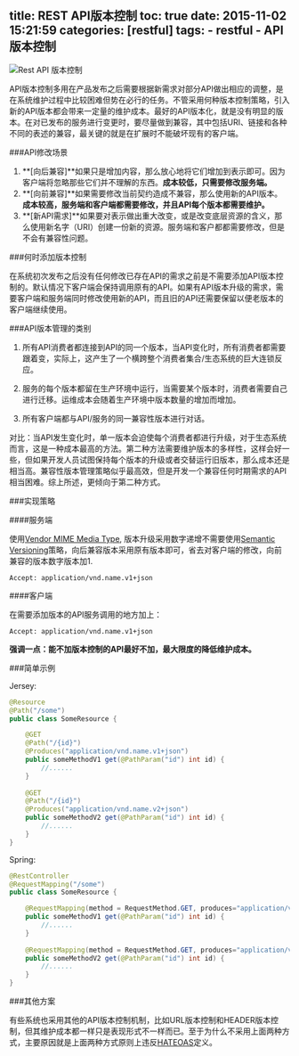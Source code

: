 title: REST API版本控制
toc: true
date: 2015-11-02 15:21:59
categories: [restful]
tags:
    - restful
    - API版本控制
---

![Rest API 版本控制](/img/rest-api.png)

API版本控制多用在产品发布之后需要根据新需求对部分API做出相应的调整，是在系统维护过程中比较困难但势在必行的任务。不管采用何种版本控制策略，引入新的API版本都会带来一定量的维护成本。最好的API版本化，就是没有明显的版本。在对已发布的服务进行变更时，要尽量做到兼容，其中包括URI、链接和各种不同的表述的兼容，最关键的就是在扩展时不能破坏现有的客户端。

###API修改场景

1. **[向后兼容]**如果只是增加内容，那么放心地将它们增加到表示即可。因为客户端将忽略那些它们并不理解的东西。**成本较低，只需要修改服务端。**
2. **[向前兼容]**如果需要修改当前契约造成不兼容，那么使用新的API版本。**成本较高，服务端和客户端都需要修改，并且API每个版本都需要维护。**
3. **[新API需求]**如果要对表示做出重大改变，或是改变底层资源的含义，那么使用新名字（URI）创建一份新的资源。服务端和客户都都需要修改，但是不会有兼容性问题。

<!-- more -->

###何时添加版本控制

在系统初次发布之后没有任何修改已存在API的需求之前是不需要添加API版本控制的。默认情况下客户端会保持调用原有的API。如果有API版本升级的需求，需要客户端和服务端同时修改使用新的API，而且旧的API还需要保留以便老版本的客户端继续使用。

###API版本管理的类别

1. 所有API消费者都连接到API的同一个版本，当API变化时，所有消费者都需要跟着变，实际上，这产生了一个横跨整个消费者集合/生态系统的巨大连锁反应。

2. 服务的每个版本都留在生产环境中运行，当需要某个版本时，消费者需要自己进行迁移。运维成本会随着生产环境中版本数量的增加而增加。

3. 所有客户端都与API/服务的同一兼容性版本进行对话。

对比：当API发生变化时，单一版本会迫使每个消费者都进行升级，对于生态系统而言，这是一种成本最高的方法。第二种方法需要维护版本的多样性，这样会好一些，但如果开发人员试图保持每个版本的升级或者交替运行旧版本，那么成本还是相当高。兼容性版本管理策略似乎最高效，但是开发一个兼容任何时期需求的API相当困难。综上所述，更倾向于第二种方式。


###实现策略

####服务端

使用[Vendor MIME Media Type](http://tools.ietf.org/html/rfc4288#section-3.2), 版本升级采用数字递增不需要使用[Semantic Versioning](http://semver.org/)策略，向后兼容版本采用原有版本即可，省去对客户端的修改，向前兼容的版本数字版本加1.

```
Accept: application/vnd.name.v1+json
```

####客户端

在需要添加版本的API服务调用的地方加上：

```
Accept: application/vnd.name.v1+json
```

**强调一点：能不加版本控制的API最好不加，最大限度的降低维护成本。**


###简单示例

Jersey:

```java
@Resource
@Path("/some")
public class SomeResource {

    @GET
    @Path("/{id}")
    @Produces("application/vnd.name.v1+json")
    public someMethodV1 get(@PathParam("id") int id) {
        //......
    }
    
    @GET
    @Path("/{id}")
    @Produces("application/vnd.name.v2+json")
    public someMethodV2 get(@PathParam("id") int id) {
        //......
    }
}
```

Spring:

```java
@RestController
@RequestMapping("/some")
public class SomeResource {

    @RequestMapping(method = RequestMethod.GET, produces="application/vnd.name.v1+json")
    public someMethodV1 get(@PathParam("id") int id) {
        //......
    }
    
    @RequestMapping(method = RequestMethod.GET, produces="application/vnd.name.v2+json")
    public someMethodV2 get(@PathParam("id") int id) {
        //......
    }
}
```

###其他方案

有些系统也采用其他的API版本控制机制，比如URL版本控制和HEADER版本控制，但其维护成本都一样只是表现形式不一样而已。至于为什么不采用上面两种方式，主要原因就是上面两种方式原则上违反[HATEOAS](https://en.wikipedia.org/wiki/HATEOAS)定义。
